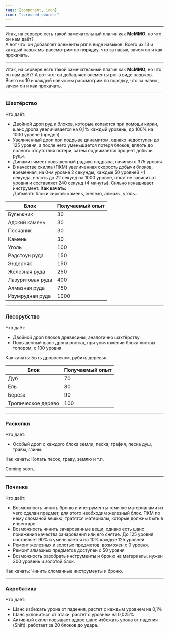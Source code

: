 ```yaml
---
tags: [component, icon]
icon: ":crossed_swords:"
---
```

------------

Итак, на сервере есть такой замечательный плагин как **McMMO**, но что он нам даёт? <br/> 
А вот что: он добавляет элементы рпг в виде навыков. Всего их 13 и каждый навык мы рассмотрим по порядку, что за навык, зачем он и как прокачать.

------------
Итак, на сервере есть такой замечательный плагин как **McMMO**, но что он нам даёт? А вот что: он добавляет элементы рпг в виде навыков. Всего их 10 и каждый навык мы рассмотрим по порядку, что за навык, зачем он и как прокачать.

------------

### Шахтёрство
Что даёт:
- Двойной дроп руд и блоков, которые копаются при помощи кирки, шанс дропа увеличивается на 0,1% каждый уровень, до 100% на 1000 уровне (предел)
- Увеличенный дроп при подрыве динамитом, однако недоступен до 125 уровня, а после него уменьшается потеря блоков, вплоть до полного отсутствия потери, затем поднимается процент добычи руды.
- Динамит имеет повышенный радиус подрыва, начиная с 375 уровня.
- В качестве скилла (ПКМ) увеличенная скорость добычи блоков, временная, на 0-м уровне 2 секунды, каждые 50 уровней +1 секунда, вплоть до 22 секунд на 1000 уровне, откат не зависит от уровня и составляет 240 секунд (4 минуты). Сильно изнашивает инструмент.
**Как качать:** </br>
  Добывать блоки киркой: камень, железо, алмазы, уголь…
  
|  **Блок** | **Получаемый опыт**   |   
| ------------ | ------------ |
|Булыжник   |  30 |
| Адский камень  | 30  |
| Песчаник  |  30 |
|Камень   | 30  |
| Уголь  | 100  |
|  Рэдстоун руда | 150  |
| Эндерняк  | 150  |
| Железная руда | 250  |
| Лазуритовая руда  | 400  |
| Алмазная руда  | 750  |
| Изумрудная руда  | 1000  |

------------

### Лесорубство 
Что даёт:
- Двойной дроп блоков древесины, аналогично шахтёрству.
- Повышенный шанс дропа ростка, при уничтожении блока листвы топором, с 100 уровня.

Как качать:
Быть дровосеком, рубить деревья.	

| **Блок**  | **Получаемый опыт**  |
| ------------ | ------------ |
|  Дуб |  70 |
|  Ель | 80  |
| Берёза  |  90 |
| Тропическое дерево  |  100 |


------------
### Раскопки
Что даёт:
- Особый дроп с каждого блока земли, песка, графия, песка душ, травы, глины.

Как качать:
Копать песок, траву, землю и т.п.


Coming soon...

------------

### Починка
Что даёт:
- Возможность чинить броню и инструменты теми же материалами из чего сделан предмет, для этого необходим железный блок. ПКМ по нему сломаной вещью, тратятся материалы, которые должны быть в инвентаре.
- Возможность чинить зачарованные вещи, однако есть шанс понижения качества зачарования или его снятие. До 125 уровня составляет 90% и уменьшается на 10% каждые 125 уровней.
- Ремонт железных и золотых предметов, возможен с 0 уровня.
- Ремонт алмазных предметов доступен с 50 уровня
- Возможность разобрать инструменты и броню на материалы, нужен 300 уровень и золотой блок.

Как качать:
Чинить сломанные инструменты и броню.

------------
### Акробатика 
Что даёт:
- Шанс избежать урона от падения, растет с каждым уровнем на 0,1%
- Шанс уклониться от атаки, растет с уровнем на 0,025%
- Активный скилл повышает вдвое шанс избежать урона от падения (Shift), работает за 20 блоков до удара.

